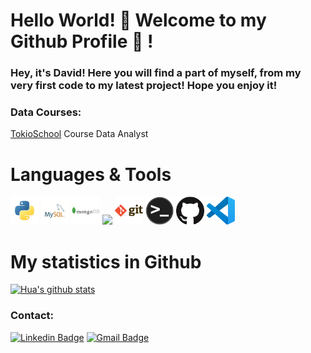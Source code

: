 # Hello World! 👋  Welcome to my Github Profile 🔭 !

### Hey, it's David! Here you will find a part of myself, from my very first code to my latest project! Hope you enjoy it!

### Data Courses:

[TokioSchool](https://github.com/DavidGonzalo92/CursoPythonTokioSchool) Course Data Analyst

# Languages & Tools

<code><img height="45" src="https://raw.githubusercontent.com/github/explore/80688e429a7d4ef2fca1e82350fe8e3517d3494d/topics/python/python.png"></code>
<code><img height="45" src="https://raw.githubusercontent.com/github/explore/80688e429a7d4ef2fca1e82350fe8e3517d3494d/topics/mysql/mysql.png"></code>
<code><img height="45" src="https://raw.githubusercontent.com/github/explore/80688e429a7d4ef2fca1e82350fe8e3517d3494d/topics/mongodb/mongodb.png"></code>
<code><img height="45" src="https://i.ibb.co/FzwDkns/1200px-Power-bi-logo-black-svg.png"></code>
<code><img height="45" src="https://raw.githubusercontent.com/github/explore/80688e429a7d4ef2fca1e82350fe8e3517d3494d/topics/git/git.png"></code>
<code><img height="45" src="https://raw.githubusercontent.com/github/explore/80688e429a7d4ef2fca1e82350fe8e3517d3494d/topics/terminal/terminal.png"></code>
<code><img height="45" src="https://raw.githubusercontent.com/github/explore/78df643247d429f6cc873026c0622819ad797942/topics/github/github.png"></code>
<code><img height="45" src="https://raw.githubusercontent.com/github/explore/80688e429a7d4ef2fca1e82350fe8e3517d3494d/topics/visual-studio-code/visual-studio-code.png"></code>

# My statistics in Github
[![Hua's github stats](https://github-readme-stats.vercel.app/api?username=DavidGonzalo92&show_icons=true&theme=dark)](https://github.com/DavidGonzalo92/github-readme-stats)


### Contact: 
[![Linkedin Badge](https://img.shields.io/badge/-David_Ejea-blue?style=flat-square&logo=Linkedin&logoColor=white&link=https://https://www.linkedin.com/in/david-ejea-48b17b151/)](https://www.linkedin.com/in/david-ejea/)
[![Gmail Badge](https://img.shields.io/badge/-david.ejea.carbonell@gmail.com-c14438?style=flat-square&logo=Gmail&logoColor=white&link=mailto:david.ejea.carbonell@gmail.com)](mailto:david.ejea.carbonell@gmail.com)

